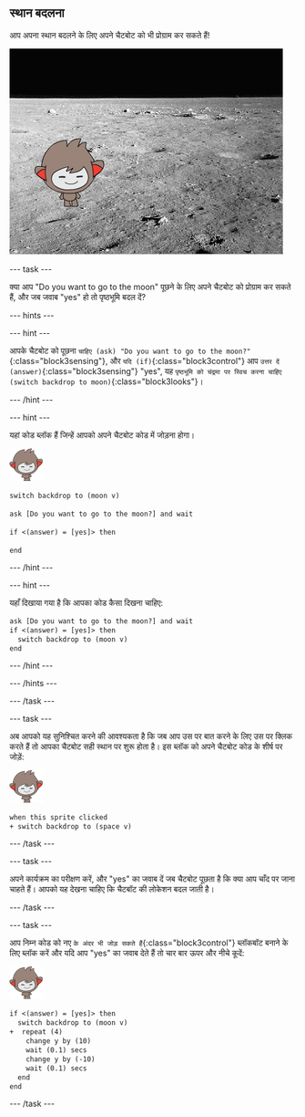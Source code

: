 ## स्थान बदलना

आप अपना स्थान बदलने के लिए अपने चैटबोट को भी प्रोग्राम कर सकते हैं!

![पृष्ठभूमि बदलने का परीक्षण करना](images/chatbot-backdrop-moon.png)

--- task ---

क्या आप "Do you want to go to the moon" पूछने के लिए अपने चैटबोट को प्रोग्राम कर सकते हैं, और जब जवाब "yes" हो तो पृष्ठभूमि बदल दें?

--- hints ---


--- hint ---

आपके चैटबोट को पूछना `चाहिए (ask) "Do you want to go to the moon?"`{:class="block3sensing"}, और `यदि (if)`{:class="block3control"} आप `उत्तर दें (answer)`{:class="block3sensing"} "yes", यह `पृष्ठभूमि को चंद्रमा पर स्विच करना चाहिए (switch backdrop to moon)`{:class="block3looks"}।

--- /hint ---

--- hint ---

यहां कोड ब्लॉक हैं जिन्हें आपको अपने चैटबोट कोड में जोड़ना होगा।

![नैनो स्प्राइट](images/nano-sprite.png)

```blocks3
switch backdrop to (moon v)

ask [Do you want to go to the moon?] and wait

if <(answer) = [yes]> then 

end
```

--- /hint ---

--- hint ---

यहाँ दिखाया गया है कि आपका कोड कैसा दिखना चाहिए:

```blocks3
ask [Do you want to go to the moon?] and wait
if <(answer) = [yes]> then 
  switch backdrop to (moon v)
end
```

--- /hint ---

--- /hints ---

--- /task ---

--- task ---

अब आपको यह सुनिश्चित करने की आवश्यकता है कि जब आप उस पर बात करने के लिए उस पर क्लिक करते हैं तो आपका चैटबोट सही स्थान पर शुरू होता है। इस ब्लॉक को अपने चैटबोट कोड के शीर्ष पर जोड़ें:

![नैनो स्प्राइट](images/nano-sprite.png)

```blocks3
when this sprite clicked
+ switch backdrop to (space v)
```

--- /task ---

--- task ---

अपने कार्यक्रम का परीक्षण करें, और "yes" का जवाब दें जब चैटबोट पूछता है कि क्या आप चाँद पर जाना चाहते हैं। आपको यह देखना चाहिए कि चैटबॉट की लोकेशन बदल जाती है।

--- /task ---

--- task ---

आप निम्न कोड को नए `के अंदर भी जोड़ सकते हैं`{:class="block3control"} ब्लॉकबॉट बनाने के लिए ब्लॉक करें और यदि आप "yes" का जवाब देते हैं तो चार बार ऊपर और नीचे कूदें:

![नैनो स्प्राइट](images/nano-sprite.png)

```blocks3
if <(answer) = [yes]> then 
  switch backdrop to (moon v)
+  repeat (4) 
    change y by (10)
    wait (0.1) secs
    change y by (-10)
    wait (0.1) secs
  end
end
```

--- /task ---